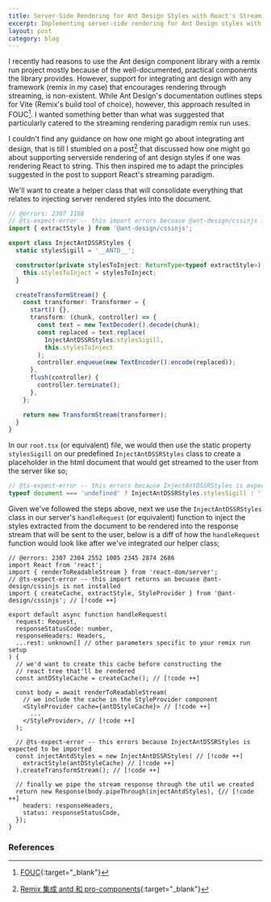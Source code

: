 ```yaml
---
title: Server-Side Rendering for Ant Design Styles with React's Streaming API
excerpt: Implementing server-side rendering for Ant Design styles with React's streaming API
layout: post
category: blog
---
```


I recently had reasons to use the Ant design component library with a remix run project mostly because of the well-documented, practical
components the library provides. However, support for integrating ant design with any framework (remix in my case) that 
encourages rendering through streaming, is non-existent. While Ant Design's documentation outlines steps for Vite (Remix's build tool of choice),
however, this approach resulted in FOUC[^1]. I wanted something better than what was suggested 
that particularly catered to the streaming rendering paradigm remix run uses.

I couldn't find any guidance on how one might go about integrating ant design, that is till I stumbled on a post[^2] that discussed how one 
might go about supporting serverside rendering of ant design styles if one was rendering React to string. This then inspired me to adapt the principles suggested in the post to support React's streaming paradigm.

We'll want to create a helper class that will consolidate everything that relates to injecting server rendered styles
into the document.

```typescript
// @errors: 2307 1108
// @ts-expect-error -- this import errors becuase @ant-design/cssinjs is not installed
import { extractStyle } from '@ant-design/cssinjs';

export class InjectAntDSSRStyles {
  static stylesSigill = '__ANTD__';

  constructor(private stylesToInject: ReturnType<typeof extractStyle>) {
    this.stylesToInject = stylesToInject;
  }

  createTransformStream() {
    const transformer: Transformer = {
      start() {},
      transform: (chunk, controller) => {
        const text = new TextDecoder().decode(chunk);
        const replaced = text.replace(
          InjectAntDSSRStyles.stylesSigill,
          this.stylesToInject
        );
        controller.enqueue(new TextEncoder().encode(replaced));
      },
      flush(controller) {
        controller.terminate();
      },
    };

    return new TransformStream(transformer);
  }
}
```

In our `root.tsx` (or equivalent) file, we would then use the static property `stylesSigill` on our predefined `InjectAntDSSRStyles` class to create a placeholder in the 
html document that would get streamed to the user from the server like so;

```typescript
// @ts-expect-error -- this errors because InjectAntDSSRStyles is expected to be imported
typeof document === 'undefined' ? InjectAntDSSRStyles.stylesSigill : '' // [!code ++]
```
Given we've followed the steps above, next we use the `InjectAntDSSRStyles` class in our server's `handleRequest` (or equivalent) function to inject the styles extracted from the document 
to be rendered into the response stream that will be sent to the user, below is a diff of how the `handleRequest` function would look like after we've integrated our helper class;

```tsx
// @errors: 2307 2304 2552 1005 2345 2874 2686
import React from 'react';
import { renderToReadableStream } from 'react-dom/server';
// @ts-expect-error -- this import returns an becuase @ant-design/cssinjs is not installed
import { createCache, extractStyle, StyleProvider } from '@ant-design/cssinjs'; // [!code ++]

export default async function handleRequest(
  request: Request,
  responseStatusCode: number,
  responseHeaders: Headers,
  ...rest: unknown[] // other parameters specific to your remix run setup
) {
  // we'd want to create this cache before constructing the
  // react tree that'll be rendered
  const antDStyleCache = createCache(); // [!code ++]
  
  const body = await renderToReadableStream(
    // we include the cache in the StyleProvider component
    <StyleProvider cache={antDStyleCache}> // [!code ++]
      ...
    </StyleProvider>, // [!code ++]
  );

  // @ts-expect-error -- this errors because InjectAntDSSRStyles is expected to be imported
  const injectAntdStyles = new InjectAntDSSRStyles( // [!code ++]
    extractStyle(antDStyleCache) // [!code ++]
  ).createTransformStream(); // [!code ++]

  // finally we pipe the stream response through the util we created
  return new Response(body.pipeThrough(injectAntdStyles), {// [!code ++]
    headers: responseHeaders,
    status: responseStatusCode,
  });
}
```

### References

[^1]: [FOUC](https://webkit.org/blog/66/the-fouc-problem/){:target="\_blank"}
[^2]: [Remix 集成 antd 和 pro-components](https://juejin.cn/post/7213923957823995960){:target="\_blank"}
